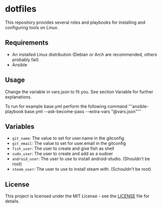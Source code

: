 # dotfiles

This repository provides several roles and playbooks for installing and configuring tools on Linux.

## Requirements
- An installed Linux distribution (Debian or Arch are recommended, others probably fail)
- Ansible

## Usage

Change the variable in vars.json to fit you. See section Variable for further explanations.

To run for example base.yml perform the following command
'''ansible-playbook base.yml --ask-become-pass --extra-vars "@vars.json"'''

## Variables
- `git_name`: The value to set for user.name in the gitconfig
- `git_email`: The value to set for user.email in the gitconfig
- `fish_user`: The user to create and give fish as shell
- `sudo_user`: The user to create and add as a sudoer
- `android_user`: The user to use to install android-studio. (Shouldn't be root)
- `steam_user`: The user to use to install steam with. (Schouldn't be root)

## License
This project is licensed under the MIT License - see the [LICENSE](LICENSE) file for details.
